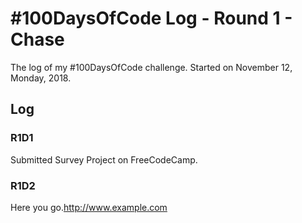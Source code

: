 # #100DaysOfCode Log - Round 1 - Chase

The log of my #100DaysOfCode challenge. Started on November 12, Monday, 2018.

## Log

### R1D1 
Submitted Survey Project on FreeCodeCamp. 

### R1D2
Here you go.http://www.example.com
